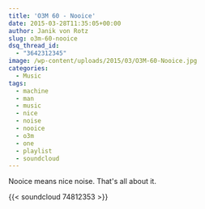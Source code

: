 ```yaml
---
title: 'O3M 60 - Nooice'
date: 2015-03-28T11:35:05+00:00
author: Janik von Rotz
slug: o3m-60-nooice
dsq_thread_id:
  - "3642312345"
image: /wp-content/uploads/2015/03/O3M-60-Nooice.jpg
categories:
  - Music
tags:
  - machine
  - man
  - music
  - nice
  - noise
  - nooice
  - o3m
  - one
  - playlist
  - soundcloud
---
```

Nooice means nice noise. That's all about it.

{{< soundcloud 74812353 >}}